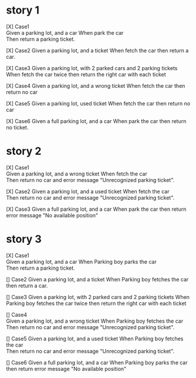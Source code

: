 # story 1
[X] Case1  
Given a parking lot, and a car 
When park the car  
Then return a parking ticket.

[X] Case2
Given a parking lot, and a ticket
When fetch the car
then return a car.

[X] Case3
Given a parking lot, with 2 parked cars and 2 parking tickets
When fetch the car twice
then return the right car with each ticket

[X] Case4
Given a parking lot, and a wrong ticket
When fetch the car
then return no car

[X] Case5
Given a parking lot, used ticket
When fetch the car
then return no car

[X] Case6
Given a full parking lot, and a car
When park the car
then return no ticket.


# story 2
[X] Case1  
Given a parking lot, and a wrong ticket
When fetch the car  
Then return no car and error message "Unrecognized parking ticket".

[X] Case2 
Given a parking lot, and a used ticket
When fetch the car  
Then return no car and error message "Unrecognized parking ticket".

[X] Case3
Given a full parking lot, and a car
When park the car
then return error message "No available position"


# story 3
[X] Case1  
Given a parking lot, and a car
When Parking boy parks the car  
Then return a parking ticket.

[] Case2
Given a parking lot, and a ticket
When Parking boy fetches the car
then return a car.

[] Case3
Given a parking lot, with 2 parked cars and 2 parking tickets
When Parking boy fetches the car twice
then return the right car with each ticket

[] Case4  
Given a parking lot, and a wrong ticket
When Parking boy fetches the car  
Then return no car and error message "Unrecognized parking ticket".

[] Case5
Given a parking lot, and a used ticket
When Parking boy fetches the car  
Then return no car and error message "Unrecognized parking ticket".

[] Case6
Given a full parking lot, and a car
When Parking boy parks the car
then return error message "No available position"

